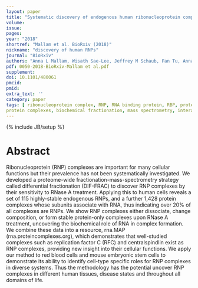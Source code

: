```yaml
---
layout: paper
title: "Systematic discovery of endogenous human ribonucleoprotein complexes"
volume:
issue:
pages:
year: "2018"
shortref: "Mallam et al. BioRxiv (2018)"
nickname: "discovery of human RNPs"
journal: "BioRxiv"
authors: "Anna L Mallam, Wisath Sae-Lee, Jeffrey M Schaub, Fan Tu, Anna Battenhouse, Yu Jin Jang, Jonghwan Kim, Ilya J Finkelstein, Edward M Marcotte, Kevin Drew"
pdf: 0050-2018-BioRxiv-Mallam et al.pdf
supplement:
doi: 10.1101/480061
pmcid:
pmid:
extra_text: ''
category: paper
tags: [ ribonucleoprotein complex, RNP, RNA binding protein, RBP, proteomics, DIFFRAC,
protein complexes, biochemical fractionation, mass spectrometry, interactome]
---
```

{% include JB/setup %}

# Abstract

Ribonucleoprotein (RNP) complexes are important for many cellular functions but their
prevalence has not been systematically investigated. We developed a proteome-wide
fractionation-mass-spectrometry strategy called differential fractionation (DIF-FRAC) to
discover RNP complexes by their sensitivity to RNase A treatment. Applying this to human cells
reveals a set of 115 highly-stable endogenous RNPs, and a further 1,428 protein complexes
whose subunits associate with RNA, thus indicating over 20% of all complexes are RNPs. We
show RNP complexes either dissociate, change composition, or form stable protein-only
complexes upon RNase A treatment, uncovering the biochemical role of RNA in complex
formation. We combine these data into a resource, rna.MAP (rna.proteincomplexes.org), which
demonstrates that well-studied complexes such as replication factor C (RFC) and centralspindlin
exist as RNP complexes, providing new insight into their cellular functions. We apply our
method to red blood cells and mouse embryonic stem cells to demonstrate its ability to identify
cell-type specific roles for RNP complexes in diverse systems. Thus the methodology has the
potential uncover RNP complexes in different human tissues, disease states and throughout all
domains of life.
